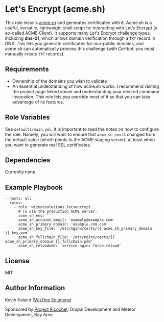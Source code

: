 Let's Encrypt (acme.sh)
=========

This role installs [acme.sh](https://github.com/Neilpang/acme.sh) and generates certificates with
it. Acme.sh is a useful, versatile, lightweight shell script for interacting with Let's Encrypt
(a so-called ACME Client). It supports many Let's Encrypt challenge types, including **dns-01**,
which allows domain verification through a `TXT` record in DNS. This lets you generate certificates
for non-public domains, and acme.sh can automatically process this challenge (with Certbot, you
must manually create `TXT` records).

Requirements
------------

- Ownership of the domains you wish to validate
- An essential understanding of how acme.sh works. I recommend visiting the project page linked
above and understanding your desired command invocation. This role lets you override most of it so
that you can take advantage of its features.

Role Variables
--------------

See `defaults/main.yml`. It is important to read the notes on how to configure the role. Namely,
you will want to ensure that `acme_sh_env` is changed from the default value (which points to the
ACME staging server), at least when you want to generate real SSL certificates.

Dependencies
------------

Currently none.

Example Playbook
----------------

    - hosts: all
      roles:
        - role: wizonesolutions.letsencrypt
          # To use the production ACME server.
          acme_sh_env: ''
          acme_sh_account_email: 'example@example.com'
          acme_sh_primary_domain: 'example.com.com'
          acme_sh_key_file: '/etc/nginx/certs/{{ acme_sh_primary_domain }}_key.pem'
          acme_sh_fullchain_file: '/etc/nginx/certs/{{ acme_sh_primary_domain }}_fullchain.pem'
          acme_sh_reloadcmd: 'service nginx force-reload'
         

License
-------

MIT

Author Information
------------------

Kevin Kaland ([WizOne Solutions](https://www.wizonesolutions.com))

Sponsored by [Project Ricochet](https://projectricochet.com): Drupal Development and Meteor Development, Bay Area
